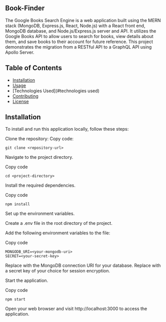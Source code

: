 ## Book-Finder
The Google Books Search Engine is a web application built using the MERN stack (MongoDB, Express.js, React, Node.js) with a React front end, MongoDB database, and Node.js/Express.js server and API. It utilizes the Google Books API to allow users to search for books, view details about them, and save books to their account for future reference. This project demonstrates the migration from a RESTful API to a GraphQL API using Apollo Server.

## Table of Contents
* [Installation](#installation)
* [Usage](#usage)
* [Technologies Used](#technologies used)
* [Contributing](#contributing)
* [License](#license)
## Installation
To install and run this application locally, follow these steps:

Clone the repository:
Copy code:
```
git clone <repository-url>
```
Navigate to the project directory.

Copy code
```
cd <project-directory>
```
Install the required dependencies.

Copy code
```
npm install
```
Set up the environment variables.

Create a .env file in the root directory of the project.

Add the following environment variables to the file:

Copy code
```
MONGODB_URI=<your-mongodb-uri>
SECRET=<your-secret-key>
```
Replace <your-mongodb-uri> with the MongoDB connection URI for your database.
Replace <your-secret-key> with a secret key of your choice for session encryption.

Start the application.

Copy code
```
npm start
```
Open your web browser and visit http://localhost:3000 to access the application.
